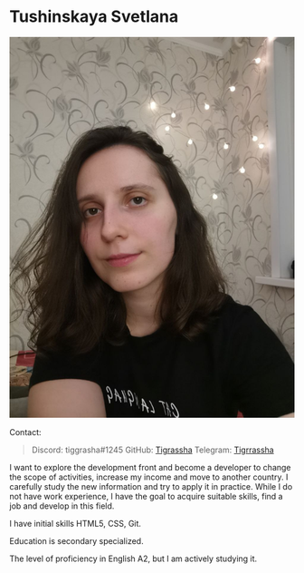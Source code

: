# Tushinskaya Svetlana
![my-foto](photo_2022-09-01_00-31-10.jpg)

Contact:

>Discord: tiggrasha#1245
>GitHub: [Tigrassha](https://github.com/Tigrassha)
>Telegram: [Tigrrassha](https://t.me/Tigrrassha)

I want to explore the development front and become a developer to change the scope of activities, increase my income and move to another country. I carefully study the new information and try to apply it in practice. While I do not have work experience, I have the goal to acquire suitable skills, find a job and develop in this field.

I have initial skills HTML5, CSS, Git.

Education is secondary specialized.

The level of proficiency in English A2, but I am actively studying it.